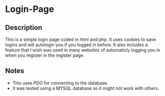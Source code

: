 
# Login-Page

## Description

This is a simple login page coded in html and php. It uses cookies to save logins and will autologin you if you logged in before. It also includes a feature that I wish was used in many websites of automaticly logging you in when you register in the register page.

## Notes

- This uses PDO for connecting to the database.  
- It was tested using a MYSQL database so it might not work with others.
